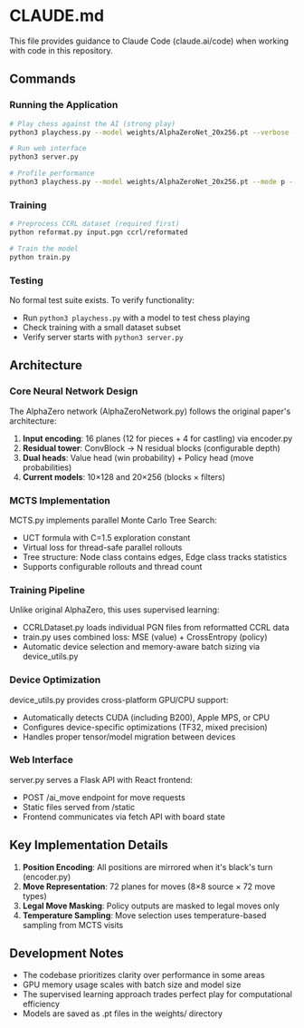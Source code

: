 # CLAUDE.md

This file provides guidance to Claude Code (claude.ai/code) when working with code in this repository.

## Commands

### Running the Application
```bash
# Play chess against the AI (strong play)
python3 playchess.py --model weights/AlphaZeroNet_20x256.pt --verbose --rollouts 1000 --threads 10 --mode h

# Run web interface
python3 server.py

# Profile performance
python3 playchess.py --model weights/AlphaZeroNet_20x256.pt --mode p --rollouts 100 --threads 1
```

### Training
```bash
# Preprocess CCRL dataset (required first)
python reformat.py input.pgn ccrl/reformated

# Train the model
python train.py
```

### Testing
No formal test suite exists. To verify functionality:
- Run `python3 playchess.py` with a model to test chess playing
- Check training with a small dataset subset
- Verify server starts with `python3 server.py`

## Architecture

### Core Neural Network Design
The AlphaZero network (AlphaZeroNetwork.py) follows the original paper's architecture:
1. **Input encoding**: 16 planes (12 for pieces + 4 for castling) via encoder.py
2. **Residual tower**: ConvBlock → N residual blocks (configurable depth)
3. **Dual heads**: Value head (win probability) + Policy head (move probabilities)
4. **Current models**: 10×128 and 20×256 (blocks × filters)

### MCTS Implementation
MCTS.py implements parallel Monte Carlo Tree Search:
- UCT formula with C=1.5 exploration constant
- Virtual loss for thread-safe parallel rollouts
- Tree structure: Node class contains edges, Edge class tracks statistics
- Supports configurable rollouts and thread count

### Training Pipeline
Unlike original AlphaZero, this uses supervised learning:
- CCRLDataset.py loads individual PGN files from reformatted CCRL data
- train.py uses combined loss: MSE (value) + CrossEntropy (policy)
- Automatic device selection and memory-aware batch sizing via device_utils.py

### Device Optimization
device_utils.py provides cross-platform GPU/CPU support:
- Automatically detects CUDA (including B200), Apple MPS, or CPU
- Configures device-specific optimizations (TF32, mixed precision)
- Handles proper tensor/model migration between devices

### Web Interface
server.py serves a Flask API with React frontend:
- POST /ai_move endpoint for move requests
- Static files served from /static
- Frontend communicates via fetch API with board state

## Key Implementation Details

1. **Position Encoding**: All positions are mirrored when it's black's turn (encoder.py)
2. **Move Representation**: 72 planes for moves (8×8 source × 72 move types)
3. **Legal Move Masking**: Policy outputs are masked to legal moves only
4. **Temperature Sampling**: Move selection uses temperature-based sampling from MCTS visits

## Development Notes

- The codebase prioritizes clarity over performance in some areas
- GPU memory usage scales with batch size and model size
- The supervised learning approach trades perfect play for computational efficiency
- Models are saved as .pt files in the weights/ directory